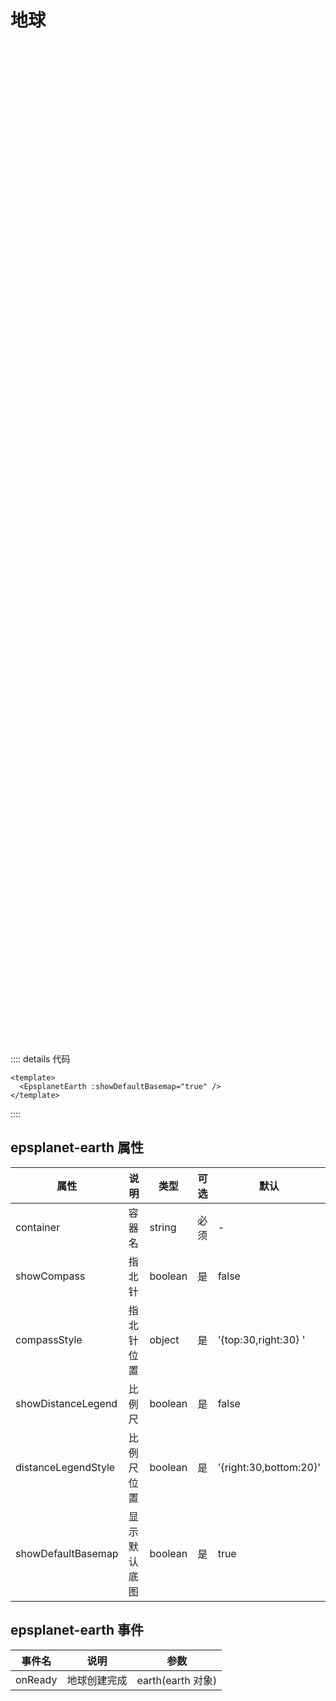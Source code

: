 # 地球
<div style="height:40vh">
<EpsplanetEarth :showDefaultBasemap="true" />
</div>


<script setup lang='ts'>
    // import {Earth} from "epsplanet"
    // import {onMounted} from "vue"
    // onMounted(async()=>{
    //   //  await XE.ready()
    // //    debugger
    // })
</script>

:::: details 代码

```vue
<template>
  <EpsplanetEarth :showDefaultBasemap="true" />
</template>
```

::::

<!-- ## 标签

```
<epsplanet-earth></epsplanet-earth>
``` -->

## epsplanet-earth 属性

| 属性                | 说明         | 类型    | 可选 | 默认                   |
| ------------------- | ------------ | ------- | ---- | ---------------------- |
| container           | 容器名       | string  | 必须 | -                      |
| showCompass         | 指北针       | boolean | 是   | false                  |
| compassStyle        | 指北针位置   | object  | 是   | '{top:30,right:30} '   |
| showDistanceLegend  | 比例尺       | boolean | 是   | false                  |
| distanceLegendStyle | 比例尺位置   | boolean | 是   | '{right:30,bottom:20}' |
| showDefaultBasemap  | 显示默认底图 | boolean | 是   | true                   |

## epsplanet-earth 事件

| 事件名  | 说明         | 参数              |
| ------- | ------------ | ----------------- |
| onReady | 地球创建完成 | earth(earth 对象) |

<!-- ## epsplanet-earth 方法

| 方法名 | 说明 | 参数 |
| ------ | ---- | ---- | -->
